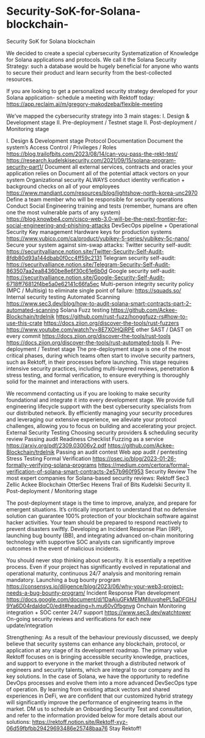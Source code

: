 # Security-SoK-for-Solana-blockchain-
Security SoK for Solana blockchain 

We decided to create a special cybersecurity Systematization of Knowledge for Solana applications and protocols. We call it the Solana Security Strategy: such a database would be hugely beneficial for anyone who wants to secure their product and learn security from the best-collected resources. 

If you are looking to get a personalized security strategy developed for your Solana application- schedule a meeting with Rektoff today: https://app.reclaim.ai/m/gregory-makodzeba/flexible-meeting


We’ve mapped the cybersecurity strategy into 3 main stages:
I. Design & Development stage
II. Pre-deployment / Testnet stage
II. Post-deployment / Monitoring stage

I. Design & Development stage
Protocol Documentation
Document the system’s Access Control / Privileges / Roles 
https://blog.trailofbits.com/2023/08/14/can-you-pass-the-rekt-test/
https://research.kudelskisecurity.com/2021/09/15/solana-program-security-part1/
Document all external services, contracts and oracles your application relies on 
Document all of the potential attack vectors on your system
Organizational security
ALWAYS conduct identity verification + background checks on all of your employees
https://www.mandiant.com/resources/blog/lightshow-north-korea-unc2970
Define a team member who will be responsible for security operations 
Conduct Social Engineering training and tests (remember, humans are often one the most vulnerable parts of any system)
https://blog.knowbe4.com/cisco-web-3.0-will-be-the-next-frontier-for-social-engineering-and-phishing-attacks
DevSecOps pipeline + Operational Security
Key management
Hardware keys for production systems
https://www.yubico.com/ca/product/yubikey-5-series/yubikey-5c-nano/
Secure your system against sim-swap attacks: 
Twitter security self-audit: https://securityalliance.notion.site/Twitter-Security-Self-Audit-8fdb80d93a144dbab0f0cc4ff59c2131
Telegram security self-audit: https://securityalliance.notion.site/Telegram-Security-Self-Audit-863507aa2ea84360be8e6f30c61e6b0d
Google security self-audit: https://securityalliance.notion.site/Google-Security-Self-Audit-6718ff76812f4be5a0e62141c66fa5ec
Multi-person integrity security policy (MPC / Multisig) to eliminate single point of failure:
https://squads.so/
Internal security testing
Automated Scanning
https://www.sec3.dev/blog/how-to-audit-solana-smart-contracts-part-2-automated-scanning
Solana Fuzz testing
https://github.com/Ackee-Blockchain/trdelnik
https://github.com/rust-fuzz/honggfuzz-rs#how-to-use-this-crate
https://docs.ziion.org/discover-the-tools/rust-fuzzers
https://www.youtube.com/watch?v=8E7XOHQiRPE
other SAST / DAST on every commit
https://docs.ziion.org/discover-the-tools/rust-tools
https://docs.ziion.org/discover-the-tools/rust-automated-tools
II. Pre-deployment / Testnet stage
The pre-deployment stage is one of the most critical phases, during which teams often start to involve security partners, such as Rektoff, in their processes before launching. This stage requires intensive security practices, including multi-layered reviews, penetration & stress testing, and formal verification, to ensure everything is thoroughly solid for the mainnet and interactions with users.

We recommend contacting us if you are looking to make security foundational and integrate it into every development stage. We provide full engineering lifecycle support with the best cybersecurity specialists from our distributed network. By efficiently managing your security procedures and leveraging our extensive experience, we alleviate your protocol challenges, allowing you to focus on building and accelerating your project.
External Security Testing
Choosing security providers & scheduling security review
Passing audit Readiness Checklist
Fuzzing as a service
https://arxiv.org/pdf/2309.03006v2.pdf
https://github.com/Ackee-Blockchain/trdelnik
Passing an audit contest
Web app audit / pentesting
Stress Testing
Formal Verification
https://osec.io/blog/2023-01-26-formally-verifying-solana-programs
https://medium.com/certora/formal-verification-of-solana-smart-contracts-2e57b960f953
Security Review
The most expert companies for Solana-based security reviews:
Rektoff 
Sec3
Zellic
Ackee Blockchain
OtterSec
Hexens
Trail of Bits
Kudelski Security
II. Post-deployment / Monitoring stage

The post-deployment stage is the time to improve, analyze, and prepare for emergent situations. It’s critically important to understand that no defensive solution can guarantee 100% protection of your blockchain software against hacker activities. Your team should be prepared to respond reactively to prevent disasters swiftly. Developing an Incident Response Plan (IRP), launching bug bounty (BB), and integrating advanced on-chain monitoring technology with supportive SOC analysts can significantly improve outcomes in the event of malicious incidents.

You should never stop thinking about security. It is essentially a repetitive process. Even if your project has significantly evolved in reputational and operational maturity, continuous 24/7 analysis and monitoring remain mandatory.
Launching a bug bounty program
https://consensys.io/diligence/blog/2023/06/why-your-web3-project-needs-a-bug-bounty-program/
Incident Response Plan development
https://docs.google.com/document/d/1DaAiuGFkMEMMiIuvqhePL5aDFGHJ9Ya6D04rdaldqC0/edit#heading=h.mu60v0fbgnvg
Onchain Monitoring integration + SOC center 24/7 support 
https://www.sec3.dev/watchtower
On-going security reviews and verifications for each new update/integration

Strengthening:
As a result of the behaviour previously discussed, we deeply believe that security systems can enhance any blockchain, protocol, or application at any stage of its development roadmap. The primary value Rektoff focuses on is bringing accessible security knowledge, practices, and support to everyone in the market through a distributed network of engineers and security talents, which are integral to our company and its key solutions.
In the case of Solana, we have the opportunity to redefine DevOps processes and evolve them into a more advanced DevSecOps type of operation. By learning from existing attack vectors and shared experiences in DeFi, we are confident that our customized hybrid strategy will significantly improve the performance of engineering teams in the market.
DM us to schedule an Onboarding Security Test and consultation, and refer to the information provided below for more details about our solutions:
https://rektoff.notion.site/Rektoff-xyz-06d59fbfbb29429693486e25748baa76
Stay Rektoff!
